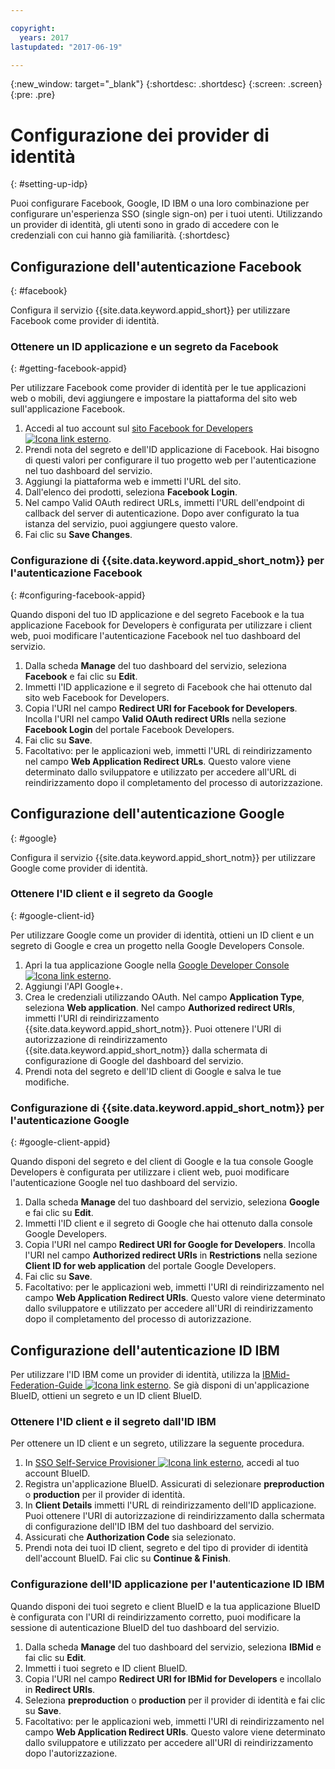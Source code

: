 ```yaml
---

copyright:
  years: 2017
lastupdated: "2017-06-19"

---
```


{:new_window: target="_blank"}
{:shortdesc: .shortdesc}
{:screen: .screen}
{:pre: .pre}

# Configurazione dei provider di identità
{: #setting-up-idp}

Puoi configurare Facebook, Google, ID IBM o una loro combinazione per configurare un'esperienza SSO (single sign-on) per i tuoi utenti. Utilizzando un provider di identità, gli utenti sono in grado di accedere con le credenziali con cui hanno già familiarità.
{:shortdesc}


## Configurazione dell'autenticazione Facebook
{: #facebook}

Configura il servizio {{site.data.keyword.appid_short}} per utilizzare Facebook come provider di identità.


### Ottenere un ID applicazione e un segreto da Facebook
{: #getting-facebook-appid}

Per utilizzare Facebook come provider di identità per le tue applicazioni web o mobili, devi aggiungere e impostare la piattaforma del sito web sull'applicazione Facebook.

1. Accedi al tuo account sul <a href="https://developers.facebook.com/docs/apps/register" target="_blank">sito Facebook for Developers <img src="../../icons/launch-glyph.svg" alt="Icona link esterno"></a>.
2. Prendi nota del segreto e dell'ID applicazione di Facebook. Hai bisogno di questi valori per configurare il tuo progetto web per l'autenticazione nel tuo dashboard del servizio.
3. Aggiungi la piattaforma web e immetti l'URL del sito.
4. Dall'elenco dei prodotti, seleziona **Facebook Login**.
5. Nel campo Valid OAuth redirect URLs, immetti l'URL dell'endpoint di callback del server di autenticazione. Dopo aver configurato la tua istanza del servizio, puoi aggiungere questo valore.
6. Fai clic su **Save Changes**.

### Configurazione di {{site.data.keyword.appid_short_notm}} per l'autenticazione Facebook
{: #configuring-facebook-appid}

Quando disponi del tuo ID applicazione e del segreto Facebook e la tua applicazione Facebook for Developers è configurata per utilizzare i client web, puoi modificare l'autenticazione Facebook nel tuo dashboard del servizio.

1. Dalla scheda **Manage** del tuo dashboard del servizio, seleziona **Facebook** e fai clic su **Edit**.
2. Immetti l'ID applicazione e il segreto di Facebook che hai ottenuto dal sito web Facebook for Developers.
3. Copia l'URI nel campo **Redirect URI for Facebook for Developers**. Incolla l'URI nel campo **Valid OAuth redirect URIs** nella sezione **Facebook Login** del portale Facebook Developers. 
4. Fai clic su **Save**.
5. Facoltativo: per le applicazioni web, immetti l'URL di reindirizzamento nel campo **Web Application Redirect URLs**. Questo valore viene determinato dallo sviluppatore e utilizzato per accedere all'URL di reindirizzamento dopo il completamento del processo di autorizzazione.


## Configurazione dell'autenticazione Google
{: #google}

Configura il servizio {{site.data.keyword.appid_short_notm}} per utilizzare Google come provider di identità.


### Ottenere l'ID client e il segreto da Google
{: #google-client-id}

Per utilizzare Google come un provider di identità, ottieni un ID client e un segreto di Google e crea un progetto nella Google Developers Console.

1. Apri la tua applicazione Google nella <a href="https://console.developers.google.com/apis/library" target="_blank">Google Developer Console <img src="../../icons/launch-glyph.svg" alt="Icona link esterno"></a>.
2. Aggiungi l'API Google+.
3. Crea le credenziali utilizzando OAuth. Nel campo **Application Type**, seleziona **Web application**. Nel campo **Authorized redirect URIs**, immetti l'URI di reindirizzamento {{site.data.keyword.appid_short_notm}}. Puoi ottenere l'URI di autorizzazione di reindirizzamento {{site.data.keyword.appid_short_notm}} dalla schermata di configurazione di Google del dashboard del servizio.
4. Prendi nota del segreto e dell'ID client di Google e salva le tue modifiche. 



### Configurazione di {{site.data.keyword.appid_short_notm}} per l'autenticazione Google
{: #google-client-appid}

Quando disponi del segreto e del client di Google e la tua console Google Developers è configurata per utilizzare i client web, puoi modificare l'autenticazione Google nel tuo dashboard del servizio.

1. Dalla scheda **Manage** del tuo dashboard del servizio, seleziona **Google** e fai clic su **Edit**.
3. Immetti l'ID client e il segreto di Google che hai ottenuto dalla console Google Developers.
4. Copia l'URI nel campo **Redirect URI for Google for Developers**. Incolla l'URI nel campo **Authorized redirect URIs** in **Restrictions** nella sezione **Client ID for web application** del portale Google Developers. 
5. Fai clic su **Save**.
6. Facoltativo: per le applicazioni web, immetti l'URI di reindirizzamento nel campo **Web Application Redirect URIs**. Questo valore viene determinato dallo sviluppatore e utilizzato per accedere all'URI di reindirizzamento dopo il completamento del processo di autorizzazione.


## Configurazione dell'autenticazione ID IBM

Per utilizzare l'ID IBM come un provider di identità, utilizza la <a href="https://ibm.ent.box.com/notes/78040808400?v=IBMid-Federation-Guide" target="_blank">IBMid-Federation-Guide <img src="../../icons/launch-glyph.svg" alt="Icona link esterno"></a>. Se già disponi di un'applicazione BlueID, ottieni un segreto e un ID client BlueID.


### Ottenere l'ID client e il segreto dall'ID IBM 

Per ottenere un ID client e un segreto, utilizzare la seguente procedura. 

1. In <a href="https://w3.innovate.ibm.com/tools/sso/home.html" target="_blank">SSO Self-Service Provisioner <img src="../../icons/launch-glyph.svg" alt="Icona link esterno"></a>, accedi al tuo account BlueID.
2. Registra un'applicazione BlueID. Assicurati di selezionare **preproduction** o **production** per il provider di identità.
3. In **Client Details** immetti l'URL di reindirizzamento dell'ID applicazione. Puoi ottenere l'URI di autorizzazione di reindirizzamento dalla schermata di configurazione dell'ID IBM del tuo dashboard del servizio.
4. Assicurati che **Authorization Code** sia selezionato.
5. Prendi nota dei tuoi ID client, segreto e del tipo di provider di identità dell'account BlueID. Fai clic su **Continue & Finish**.

### Configurazione dell'ID applicazione per l'autenticazione ID IBM

Quando disponi dei tuoi segreto e client BlueID e la tua applicazione BlueID è configurata con l'URI di reindirizzamento corretto, puoi modificare la sessione di autenticazione BlueID del tuo dashboard del servizio.

1. Dalla scheda **Manage** del tuo dashboard del servizio, seleziona **IBMid** e fai clic su **Edit**.
2. Immetti i tuoi segreto e ID client BlueID.
3. Copia l'URI nel campo **Redirect URI for IBMid for Developers** e incollalo in **Redirect URIs**.
4. Seleziona **preproduction** o **production** per il provider di identità e fai clic su **Save**.
5. Facoltativo: per le applicazioni web, immetti l'URI di reindirizzamento nel campo **Web Application Redirect URIs**. Questo valore viene determinato dallo sviluppatore e utilizzato per accedere all'URI di reindirizzamento dopo l'autorizzazione. 
